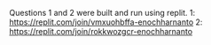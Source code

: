 Questions 1 and 2 were built and run using replit. 
1: https://replit.com/join/vmxuohbffa-enochharnanto
2: https://replit.com/join/rokkwozgcr-enochharnanto
